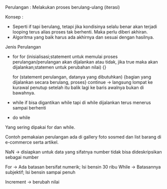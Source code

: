 Perulangan : Melakukan proses berulang-ulang (iterasi)

Konsep :

- Seperti if tapi berulang, tetapi jika kondisinya selalu benar akan terjadi looping terus alias proses tak berhenti. Maka perlu diberi akhiran.
- Algoritma yang baik harus ada akhirnya dan sesuai dengan hasilnya.

Jenis Perulangan
- for 
    for (inisialisasi;statement untuk memulai proses perulangan/perulangan akan dijalankan atau tidak, jika true maka akan dijalankan;statemen untuk perubahan nilai) {} 

  for (statement perulangan, datanya yang dibutuhkan) {bagian yang dijalankan secara berulang, proses}
  continue -> langsung lompat ke kurawal penutup setelah itu balik lagi ke baris awalnya bukan di bawahnya.

- while 
  if bisa digantikan while tapi di while dijalankan terus menerus sampai berhenti

- do while

Yang sering dipakai for dan while.

Contoh pemakaian perulangan ada di gallery foto sosmed dan list barang di e-commerce serta artikel.

NaN -> disiapkan untuk data yang sifatnya number tidak bisa dideskripsikan sebagai number

For -> Ada batasan bersifat numerik; Isi bensin 30 ribu
While -> Batasannya subjektif; Isi bensin sampai penuh

Increment -> berubah nilai

